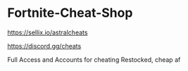 # Fortnite-Cheat-Shop

https://sellix.io/astralcheats

https://discord.gg/cheats

Full Access and Accounts for cheating Restocked, cheap af
